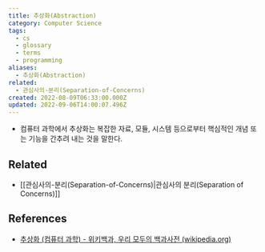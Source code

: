 ```yaml
---
title: 추상화(Abstraction)
category: Computer Science
tags:
  - cs
  - glossary
  - terms
  - programming
aliases:
  - 추상화(Abstraction)
related:
  - 관심사의-분리(Separation-of-Concerns)
created: 2022-08-09T06:33:00.000Z
updated: 2022-09-06T14:00:07.496Z
---
```


- 컴퓨터 과학에서 추상화는 복잡한 자료, 모듈, 시스템 등으로부터 핵심적인 개념 또는 기능을 간추려 내는 것을 말한다.

## Related

- [[관심사의-분리(Separation-of-Concerns)|관심사의 분리(Separation of Concerns)]]

## References

- [추상화 (컴퓨터 과학) - 위키백과, 우리 모두의 백과사전 (wikipedia.org)](<https://ko.wikipedia.org/wiki/%EC%B6%94%EC%83%81%ED%99%94_(%EC%BB%B4%ED%93%A8%ED%84%B0_%EA%B3%BC%ED%95%99)>)
